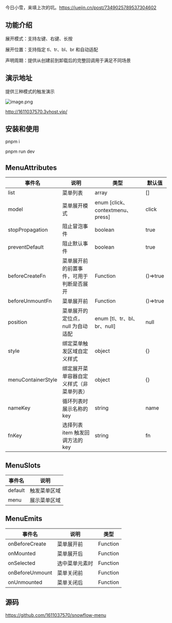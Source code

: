 今日小雪，来填上次的坑。<https://juejin.cn/post/7349025789537304602>


## 功能介绍

展开模式：支持左键、右键、长按

展开位置：支持指定 tl、tr、bl、br 和自动适配

声明周期：提供从创建前到卸载后的完整回调用于满足不同场景

## 演示地址

提供三种模式的触发演示

![image.png](https://p0-xtjj-private.juejin.cn/tos-cn-i-73owjymdk6/0b2fa2d2066f46c38e8f50611bf002b4~tplv-73owjymdk6-jj-mark-v1:0:0:0:0:5o6Y6YeR5oqA5pyv56S-5Yy6IEAg6YCB5py15bCP57qi6Iqx:q75.awebp?policy=eyJ2bSI6MywidWlkIjoiMjM0MjM4NjgyNzc5MTY4NyJ9&rk3s=f64ab15b&x-orig-authkey=f32326d3454f2ac7e96d3d06cdbb035152127018&x-orig-expires=1732843651&x-orig-sign=C916cdMMNVYA7bPKegpuhICzdL8%3D)

<http://1611037570.3vhost.vip/>

## 安装和使用

pnpm i

pnpm run dev

## MenuAttributes

| 事件名                | 说明                    | 类型                              | **默认值**   |
| ------------------ | --------------------- | ------------------------------- | --------- |
| list               | 菜单列表                  | array                           | \[]       |
| model              | 菜单展开模式                | enum \[click、contextmenu、press] | click     |
| stopPropagation    | 阻止冒泡事件                | boolean                         | true      |
| preventDefault     | 阻止默认事件                | boolean                         | true      |
| beforeCreateFn     | 菜单展开前的前置事件，可用于判断是否展开  | Function                        | ()=\>true |
| beforeUnmountFn    | 菜单展开前                 | Function                        | ()=\>true |
| position           | 菜单展开的定位点，null 为自动适配   | enum \[tl、tr、bl、br、null]        | null      |
| style              | 绑定菜单触发区域自定义样式         | object                          | {}        |
| menuContainerStyle | 绑定展开菜单容器自定义样式（非菜单列表）  | object                          | {}        |
| nameKey            | 循环列表时展示名称的 key        | string                          | name      |
| fnKey              | 选择列表 item 触发回调方法的 key | string                          | fn        |

## MenuSlots

| 事件名     | 说明     |
| ------- | ------ |
| default | 触发菜单区域 |
| menu    | 展示菜单区域 |

## MenuEmits

| 事件名             | 说明      | 类型       |
| --------------- | ------- | -------- |
| onBeforeCreate  | 菜单展开前   | Function |
| onMounted       | 菜单展开后   | Function |
| onSelected      | 选中菜单元素时 | Function |
| onBeforeUnmount | 菜单关闭前   | Function |
| onUnmounted     | 菜单关闭后   | Function |

## 源码

<https://github.com/1611037570/snowflow-menu>

